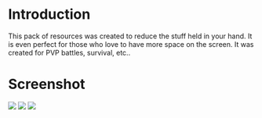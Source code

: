 # Introduction
This pack of resources was created to reduce the stuff held in your hand. It is even perfect for those who love to have more space on the screen. It was created for PVP battles, survival, etc..  
# Screenshot
![](https://i.imgur.com/K5tDRg3.png)
![](https://i.imgur.com/IpT2ZnA.png)
![](https://i.imgur.com/Ietj3YD.png)
